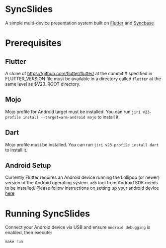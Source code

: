 # SyncSlides

A simple multi-device presentation system built on [Flutter](https://flutter.io) and [Syncbase](https://github.com/vanadium/mojo.syncbase)

# Prerequisites

## Flutter

A clone of https://github.com/flutter/flutter/ at the commit # specified in FLUTTER_VERSION file must be available in a directory
called `flutter` at the same level as $V23_ROOT directory.

## Mojo

Mojo profile for Android target must be installed. You can run `jiri v23-profile install --target=arm-android mojo` to install it.

## Dart

Mojo profile must be installed. You can run `jiri v23-profile install dart` to install it.

## Android Setup

Currently Flutter requires an Android device running the Lollipop (or newer) version of the Android operating system.
`adb` tool from Android SDK needs to be installed. Please follow instructions on setting up your android device [here](http://flutter.io/getting-started/#setting-up-your-android-device)

# Running SyncSlides

Connect your Android device via USB and ensure `Android debugging` is enabled, then execute:
```
make run
```
